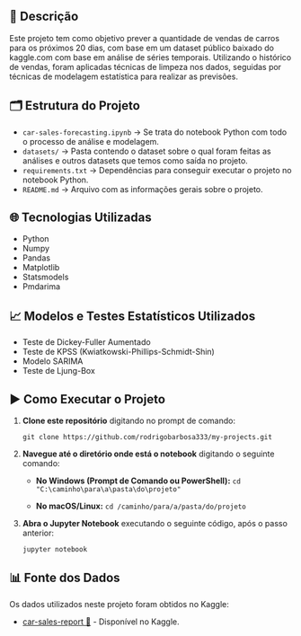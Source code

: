 ## 📄 Descrição

Este projeto tem como objetivo prever a quantidade de vendas de carros para os próximos 20 dias, com base em um dataset público baixado do kaggle.com com base em análise de séries temporais. Utilizando o histórico de vendas, foram aplicadas técnicas de limpeza nos dados, seguidas por técnicas de modelagem estatística para realizar as previsões.

## 🗂 Estrutura do Projeto

* `car-sales-forecasting.ipynb` → Se trata do notebook Python com todo o processo de análise e modelagem.
* `datasets/` → Pasta contendo o dataset sobre o qual foram feitas as análises e outros datasets que temos como saída no projeto.
* `requirements.txt` → Dependências para conseguir executar o projeto no notebook Python.
* `README.md` → Arquivo com as informações gerais sobre o projeto.

## 🌐 Tecnologias Utilizadas

* Python
* Numpy
* Pandas
* Matplotlib
* Statsmodels
* Pmdarima

## 📈 Modelos e Testes Estatísticos Utilizados

* Teste de Dickey-Fuller Aumentado
* Teste de KPSS (Kwiatkowski-Phillips-Schmidt-Shin)
* Modelo SARIMA
* Teste de Ljung-Box

## ▶ Como Executar o Projeto

1. **Clone este repositório** digitando no prompt de comando:

    ```git clone https://github.com/rodrigobarbosa333/my-projects.git```

2. **Navegue até o diretório onde está o notebook** digitando o seguinte comando:
	- **No Windows (Prompt de Comando ou PowerShell):** 
	```cd "C:\caminho\para\a\pasta\do\projeto" ```

	- **No macOS/Linux:** 
	```cd /caminho/para/a/pasta/do/projeto ```

3. **Abra o Jupyter Notebook** executando o seguinte código, após o passo anterior:

    ```jupyter notebook```

## 📊 Fonte dos Dados

Os dados utilizados neste projeto foram obtidos no Kaggle:

- [car-sales-report 🔗](https://www.kaggle.com/datasets/missionjee/car-sales-report) - Disponível no Kaggle.

